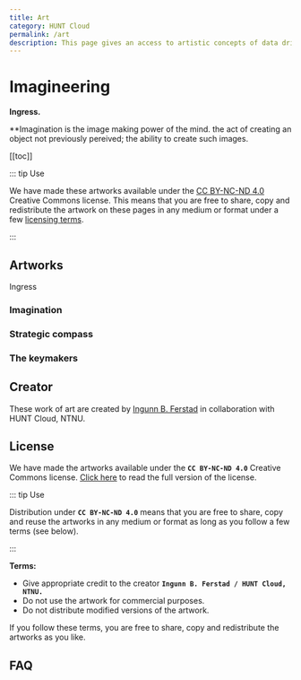```yaml
---
title: Art
category: HUNT Cloud
permalink: /art
description: This page gives an access to artistic concepts of data driven science.
---
```


# Imagineering

**Ingress.**

**Imagination is the image making power of the mind. the act of creating an object not previously pereived; the ability to create such images.


[[toc]]



::: tip Use

We have made these artworks available under the [CC BY­-NC-­ND 4.0](/art/#license) Creative Commons license. This means that you are free to share, copy and redistribute the artwork on these pages in any medium or format under a few [licensing terms](/art/#license).

:::



## Artworks

Ingress

### Imagination



### Strategic compass

### The keymakers




## Creator

These work of art are created by [Ingunn B. Ferstad](https://www.ingunn.design/) in collaboration with HUNT Cloud, NTNU. 

## License

We have made the artworks available under the **`CC BY­-NC-­ND 4.0`** Creative Commons license. [Click here](https://creativecommons.org/licenses/by-nc-nd/4.0/) to read the full version of the license. 


::: tip Use

Distribution under **`CC BY­-NC-­ND 4.0`** means that you are free to share, copy and reuse the artworks in any medium or format as long as you follow a few terms (see below).

:::

**Terms:**

* Give appropriate credit to the creator **`Ingunn B. Ferstad / HUNT Cloud, NTNU.`**
* Do not use the artwork for commercial purposes. 
* Do not distribute modified versions of the artwork.

If you follow these terms, you are free to share, copy and redistribute the artworks as you like. 


## FAQ

 
 



